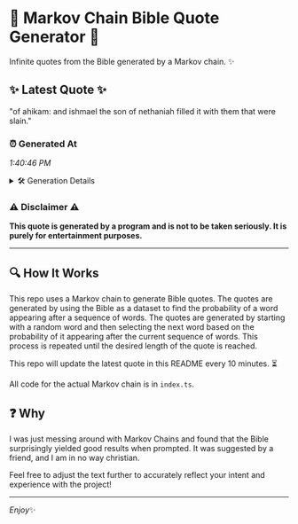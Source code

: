 # 📖 Markov Chain Bible Quote Generator 📖

Infinite quotes from the Bible generated by a Markov chain. ✨

## ✨ Latest Quote ✨
"of ahikam: and ishmael the son of nethaniah filled it with them that were slain."

### ⏰ Generated At
*1:40:46 PM*

<details>
    <summary>🛠️ Generation Details</summary>
    <p>
        <strong>🌱 Seed:</strong> of<br>
        <strong>🔄 Iterations:</strong> 14<br>
        <strong>📜 Context History:</strong><br>[ of ]: ahikam:<br>[ of, ahikam: ]: and<br>[ of, ahikam:, and ]: ishmael<br>[ of, ahikam:, and, ishmael ]: the<br>[ of, ahikam:, and, ishmael, the ]: son<br>[ of, ahikam:, and, ishmael, the, son ]: of<br>[ ahikam:, and, ishmael, the, son, of ]: nethaniah<br>[ and, ishmael, the, son, of, nethaniah ]: filled<br>[ ishmael, the, son, of, nethaniah, filled ]: it<br>[ the, son, of, nethaniah, filled, it ]: with<br>[ son, of, nethaniah, filled, it, with ]: them<br>[ of, nethaniah, filled, it, with, them ]: that<br>[ nethaniah, filled, it, with, them, that ]: were<br>[ filled, it, with, them, that, were ]: slain.<br>
    </p>
</details>

### ⚠️ Disclaimer ⚠️
**This quote is generated by a program and is not to be taken seriously. It is purely for entertainment purposes.**

---

## 🔍 How It Works

This repo uses a Markov chain to generate Bible quotes. The quotes are generated by using the Bible as a dataset to find the probability of a word appearing after a sequence of words. The quotes are generated by starting with a random word and then selecting the next word based on the probability of it appearing after the current sequence of words. This process is repeated until the desired length of the quote is reached.

This repo will update the latest quote in this README every 10 minutes. ⏳

All code for the actual Markov chain is in `index.ts`.

## ❓ Why

I was just messing around with Markov Chains and found that the Bible surprisingly yielded good results when prompted. 
It was suggested by a friend, and I am in no way christian.

Feel free to adjust the text further to accurately reflect your intent and experience with the project!

---

*Enjoy*✨
